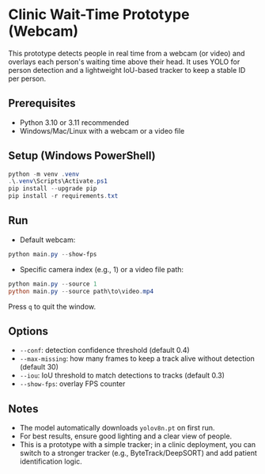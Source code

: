 # Clinic Wait-Time Prototype (Webcam)

This prototype detects people in real time from a webcam (or video) and overlays each person's waiting time above their head. It uses YOLO for person detection and a lightweight IoU-based tracker to keep a stable ID per person.

## Prerequisites
- Python 3.10 or 3.11 recommended
- Windows/Mac/Linux with a webcam or a video file

## Setup (Windows PowerShell)
```powershell
python -m venv .venv
.\.venv\Scripts\Activate.ps1
pip install --upgrade pip
pip install -r requirements.txt
```

## Run
- Default webcam:
```powershell
python main.py --show-fps
```
- Specific camera index (e.g., 1) or a video file path:
```powershell
python main.py --source 1
python main.py --source path\to\video.mp4
```

Press `q` to quit the window.

## Options
- `--conf`: detection confidence threshold (default 0.4)
- `--max-missing`: how many frames to keep a track alive without detection (default 30)
- `--iou`: IoU threshold to match detections to tracks (default 0.3)
- `--show-fps`: overlay FPS counter

## Notes
- The model automatically downloads `yolov8n.pt` on first run.
- For best results, ensure good lighting and a clear view of people.
- This is a prototype with a simple tracker; in a clinic deployment, you can switch to a stronger tracker (e.g., ByteTrack/DeepSORT) and add patient identification logic.
